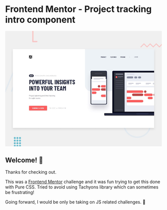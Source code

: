 # Frontend Mentor - Project tracking intro component

![Design preview for the Project tracking intro component coding challenge](./design/desktop-preview.jpg)

## Welcome! 👋

Thanks for checking out.

This was a [Frontend Mentor](https://www.frontendmentor.io) challenge and it was fun trying to get this done with Pure CSS. Tried to avoid using Tachyons library which can sometimes be frustrating!

Going forward,  I would be only be taking on JS related challenges. 🚀
